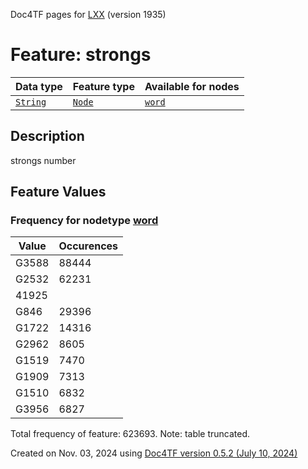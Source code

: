 Doc4TF pages for [LXX](https://github.com/CenterBLC/LXX) (version 1935)
# Feature: strongs
Data type|Feature type|Available for nodes
---|---|---
[`String`](featuresbydatatype.md#string)|[`Node`](featuresbytype.md#node)| [`word`](featuresbynodetype.md#word) 
## Description
strongs number
## Feature Values
### Frequency for nodetype [word](featuresbynodetype.md#word)
Value|Occurences
---|---
G3588|88444
G2532|62231
|41925
G846|29396
G1722|14316
G2962|8605
G1519|7470
G1909|7313
G1510|6832
G3956|6827

Total frequency of feature: 623693. Note: table truncated.
  

Created on Nov. 03, 2024 using [Doc4TF version 0.5.2 (July 10, 2024)](https://github.com/tonyjurg/Doc4TF/blob/main/CreateFeatureDoc.ipynb) 